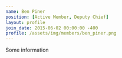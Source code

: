 ```yaml
---
name: Ben Piner
position: [Active Member, Deputy Chief]
layout: profile
join_date: 2015-06-02 00:00:00 -400
profile: /assets/img/members/ben_piner.png
---
```

Some information